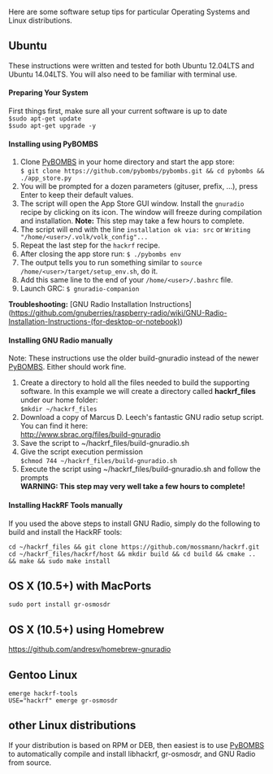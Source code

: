 Here are some software setup tips for particular Operating Systems and Linux distributions.

## Ubuntu

These instructions were written and tested for both Ubuntu 12.04LTS and Ubuntu 14.04LTS.  You will also need to be familiar with terminal use.

#### Preparing Your System

First things first, make sure all your current software is up to date<br>
`$sudo apt-get update`<br>
`$sudo apt-get upgrade -y`

#### Installing using PyBOMBS

1. Clone [PyBOMBS](http://gnuradio.org/pybombs) in your home directory and start the app store:<br>
     ```$ git clone https://github.com/pybombs/pybombs.git && cd pybombs && ./app_store.py```
2. You will be prompted for a dozen parameters (gituser, prefix, ...), press Enter to keep their default values.
3. The script will open the App Store GUI window. Install the `gnuradio` recipe by clicking on its icon. The window will freeze during compilation and installation. **Note:** This step may take a few hours to complete.
4. The script will end with the line `installation ok via: src` or `Writing "/home/<user>/.volk/volk_config"...`
5. Repeat the last step for the `hackrf` recipe.
6. After closing the app store run: ```$ ./pybombs env```<br>
7. The output tells you to run something similar to `source /home/<user>/target/setup_env.sh`, do it.
8. Add this same line to the end of your `/home/<user>/.bashrc` file.
9. Launch GRC: ```$ gnuradio-companion```

**Troubleshooting:** [GNU Radio Installation Instructions] (https://github.com/gnuberries/raspberry-radio/wiki/GNU-Radio-Installation-Instructions-(for-desktop-or-notebook))

#### Installing GNU Radio manually

Note: These instructions use the older build-gnuradio instead of the newer [PyBOMBS](http://gnuradio.org/pybombs). Either should work fine.

1. Create a directory to hold all the files needed to build the supporting software. In this example we will create a directory called **hackrf_files** under our home folder:<br>
`$mkdir ~/hackrf_files`
2. Download a copy of Marcus D. Leech's fantastic GNU radio setup script.  You can find it here:<br> http://www.sbrac.org/files/build-gnuradio
3. Save the script to ~/hackrf_files/build-gnuradio.sh
4. Give the script execution permission<br>
`$chmod 744 ~/hackrf_files/build-gnuradio.sh`
5. Execute the script using ~/hackrf_files/build-gnuradio.sh and follow the prompts<br>**WARNING: This step may very well take a few hours to complete!**

#### Installing HackRF Tools manually

If you used the above steps to install GNU Radio, simply do the following to build and install the HackRF tools:
```
cd ~/hackrf_files && git clone https://github.com/mossmann/hackrf.git
cd ~/hackrf_files/hackrf/host && mkdir build && cd build && cmake .. && make && sudo make install
```
## OS X (10.5+) with MacPorts

```
sudo port install gr-osmosdr
```
## OS X (10.5+) using Homebrew
https://github.com/andresv/homebrew-gnuradio

## Gentoo Linux

```
emerge hackrf-tools
USE="hackrf" emerge gr-osmosdr
```

## other Linux distributions

If your distribution is based on RPM or DEB, then easiest is to use [PyBOMBS](http://gnuradio.org/pybombs) to automatically compile and install libhackrf, gr-osmosdr, and GNU Radio from source.